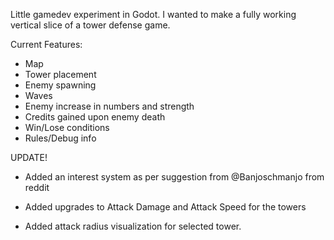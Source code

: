 Little gamedev experiment in Godot.
I wanted to make a fully working vertical slice of a tower defense game.

Current Features:

- Map
- Tower placement
- Enemy spawning
- Waves
- Enemy increase in numbers and strength
- Credits gained upon enemy death
- Win/Lose conditions
- Rules/Debug info



UPDATE!
- Added an interest system as per suggestion from @Banjoschmanjo from reddit

- Added upgrades to Attack Damage and Attack Speed for the towers

- Added attack radius visualization for selected tower.
